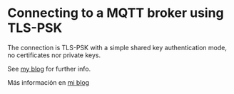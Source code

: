 # Connecting to a MQTT broker using TLS-PSK

The connection is TLS-PSK with a simple shared key authentication mode, no certificates nor private keys.

See [my blog]() for further info.

Más información en [mi blog]()
